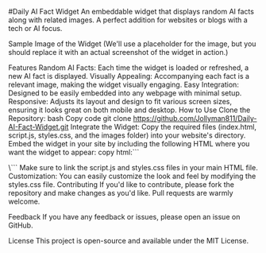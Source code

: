 #Daily AI Fact Widget
An embeddable widget that displays random AI facts along with related images. A perfect addition for websites or blogs with a tech or AI focus.

Sample Image of the Widget (We'll use a placeholder for the image, but you should replace it with an actual screenshot of the widget in action.)

Features
Random AI Facts: Each time the widget is loaded or refreshed, a new AI fact is displayed.
Visually Appealing: Accompanying each fact is a relevant image, making the widget visually engaging.
Easy Integration: Designed to be easily embedded into any webpage with minimal setup.
Responsive: Adjusts its layout and design to fit various screen sizes, ensuring it looks great on both mobile and desktop.
How to Use
Clone the Repository:
bash
Copy code
git clone https://github.com/Jollyman811/Daily-AI-Fact-Widget.git
Integrate the Widget:
Copy the required files (index.html, script.js, styles.css, and the images folder) into your website's directory.
Embed the widget in your site by including the following HTML where you want the widget to appear:
copy html:```
<div class="ai-fact-widget"></div>
\```
Make sure to link the script.js and styles.css files in your main HTML file.
Customization: You can easily customize the look and feel by modifying the styles.css file.
Contributing
If you'd like to contribute, please fork the repository and make changes as you'd like. Pull requests are warmly welcome.

Feedback
If you have any feedback or issues, please open an issue on GitHub.

License
This project is open-source and available under the MIT License.
